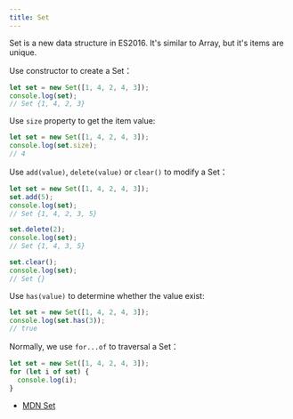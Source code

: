 ```yaml
---
title: Set
---
```


Set is a new data structure in ES2016. It's similar to Array, but it's items are unique.

Use constructor to create a Set：

```js
let set = new Set([1, 4, 2, 4, 3]);
console.log(set);
// Set {1, 4, 2, 3}
```

Use `size` property to get the item value:

```js
let set = new Set([1, 4, 2, 4, 3]);
console.log(set.size);
// 4
```

Use `add(value)`, `delete(value)` or `clear()` to modify a Set：

```js
let set = new Set([1, 4, 2, 4, 3]);
set.add(5);
console.log(set);
// Set {1, 4, 2, 3, 5}

set.delete(2);
console.log(set);
// Set {1, 4, 3, 5}

set.clear();
console.log(set);
// Set {}
```

Use `has(value)` to determine whether the value exist:

```js
let set = new Set([1, 4, 2, 4, 3]);
console.log(set.has(3));
// true
```

Normally, we use `for...of` to traversal a Set：

```js
let set = new Set([1, 4, 2, 4, 3]);
for (let i of set) {
  console.log(i);
}
```

- [MDN Set](https://developer.mozilla.org/en-US/docs/Web/JavaScript/Reference/Global_Objects/Set)

